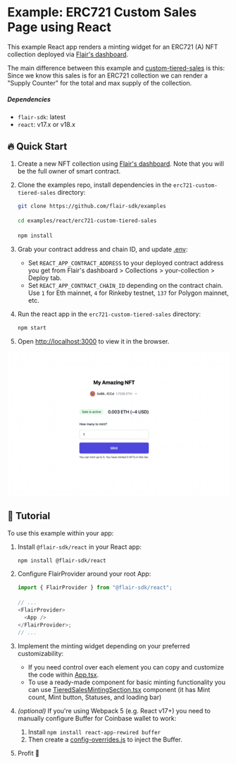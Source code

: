 # Example: ERC721 Custom Sales Page using React

This example React app renders a minting widget for an ERC721 (A) NFT collection deployed via [Flair's dashboard](https://app.flair.dev).

The main difference between this example and [custom-tiered-sales](../custom-tiered-sales/) is this: Since we know this sales is for an ERC721 collection we can render a "Supply Counter" for the total and max supply of the collection.

##### Dependencies

- `flair-sdk`: latest
- `react`: v17.x or v18.x

## :fire: Quick Start

1. Create a new NFT collection using [Flair's dashboard](https://app.flair.dev). Note that you will be the full owner of smart contract.
2. Clone the examples repo, install dependencies in the `erc721-custom-tiered-sales` directory:

   ```sh
   git clone https://github.com/flair-sdk/examples

   cd examples/react/erc721-custom-tiered-sales

   npm install
   ```

3. Grab your contract address and chain ID, and update [.env](./.env):
   - Set `REACT_APP_CONTRACT_ADDRESS` to your deployed contract address you get from Flair's dashboard > Collections > your-collection > Deploy tab.
   - Set `REACT_APP_CONTRACT_CHAIN_ID` depending on the contract chain. Use `1` for Eth mainnet, `4` for Rinkeby testnet, `137` for Polygon mainnet, etc.
4. Run the react app in the `erc721-custom-tiered-sales` directory:

   ```sh
   npm start
   ```

5. Open [http://localhost:3000](http://localhost:3000) to view it in the browser.

![Screenshot](./custom-minting-website.png)

## 🔮 Tutorial

To use this example within your app:

1. Install `@flair-sdk/react` in your React app:

   ```sh
   npm install @flair-sdk/react
   ```

2. Configure FlairProvider around your root App:

   ```ts
   import { FlairProvider } from "@flair-sdk/react";

   // ...
   <FlairProvider>
     <App />
   </FlairProvider>;
   // ...
   ```

3. Implement the minting widget depending on your preferred customizability:

   - If you need control over each element you can copy and customize the code within [App.tsx](./src/App.tsx).
   - To use a ready-made component for basic minting functionality you can use [TieredSalesMintingSection.tsx](https://github.com/flair-sdk/typescript/blob/main/packages/react/src/modules/finance/tiered-sales/sections/TieredSalesMintingSection.tsx) component (it has Mint count, Mint button, Statuses, and loading bar)

4. _(optional)_ If you're using Webpack 5 (e.g. React v17+) you need to manually configure Buffer for Coinbase wallet to work:

   1. Install `npm install react-app-rewired buffer`
   2. Then create a [config-overrides.js](config-overrides.js) to inject the Buffer.

5. Profit :rocket:
